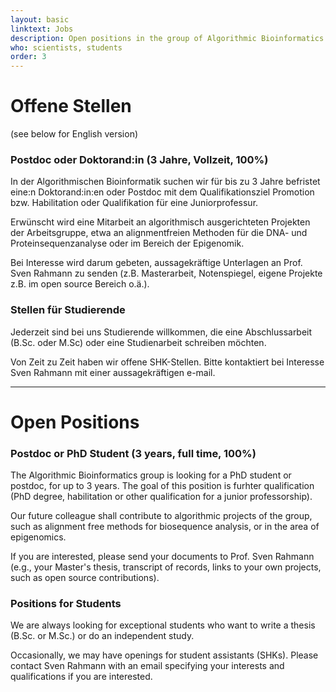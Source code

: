 ```yaml
---
layout: basic
linktext: Jobs
description: Open positions in the group of Algorithmic Bioinformatics
who: scientists, students
order: 3
---
```



# Offene Stellen

(see below for English version)


### Postdoc oder Doktorand:in (3 Jahre, Vollzeit, 100%)
In der Algorithmischen Bioinformatik suchen wir für bis zu 3 Jahre befristet eine:n Doktorand:in:en oder Postdoc mit dem Qualifikationsziel Promotion bzw. Habilitation oder Qualifikation für eine Juniorprofessur.

Erwünscht wird eine Mitarbeit an algorithmisch ausgerichteten Projekten der Arbeitsgruppe,
 etwa an alignmentfreien Methoden für die DNA- und Proteinsequenzanalyse oder im Bereich der Epigenomik.

Bei Interesse wird darum gebeten, aussagekräftige Unterlagen an Prof. Sven Rahmann zu senden (z.B. Masterarbeit, Notenspiegel, eigene Projekte z.B. im open source Bereich o.ä.).


### Stellen für Studierende
Jederzeit sind bei uns Studierende willkommen, die eine Abschlussarbeit (B.Sc. oder M.Sc) oder eine Studienarbeit schreiben möchten.

Von Zeit zu Zeit haben wir offene SHK-Stellen. 
Bitte kontaktiert bei Interesse Sven Rahmann mit einer aussagekräftigen e-mail.


---

# Open Positions

### Postdoc or PhD Student (3 years, full time, 100%)

The Algorithmic Bioinformatics group is looking for a PhD student or postdoc, for up to 3 years.
The goal of this position is furhter qualification (PhD degree, habilitation or other qualification for a junior professorship).

Our future colleague shall contribute to algorithmic projects of the group, such as alignment free methods for biosequence analysis, or in the area of epigenomics.

If you are interested, please send your documents to Prof. Sven Rahmann (e.g., your Master's thesis, transcript of records, links to your own projects, such as open source contributions).


### Positions for Students
We are always looking for exceptional students who want to write a thesis (B.Sc. or M.Sc.) or do an independent study.

Occasionally, we may have openings for student assistants (SHKs).
Please contact Sven Rahmann with an email specifying your interests and qualifications if you are interested.
